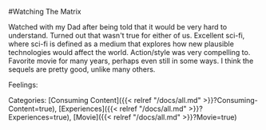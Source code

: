 #Watching The Matrix

Watched with my Dad after being told that it would be very hard to understand. Turned out that wasn't true for either of us. Excellent sci-fi, where sci-fi is defined as a medium that explores how new plausible technologies would affect the world. Action/style was very compelling to. Favorite movie for many years, perhaps even still in some ways. I think the sequels are pretty good, unlike many others.

Feelings: 



Categories: [Consuming Content]({{< relref "/docs/all.md" >}}?Consuming-Content=true), [Experiences]({{< relref "/docs/all.md" >}}?Experiences=true), [Movie]({{< relref "/docs/all.md" >}}?Movie=true)